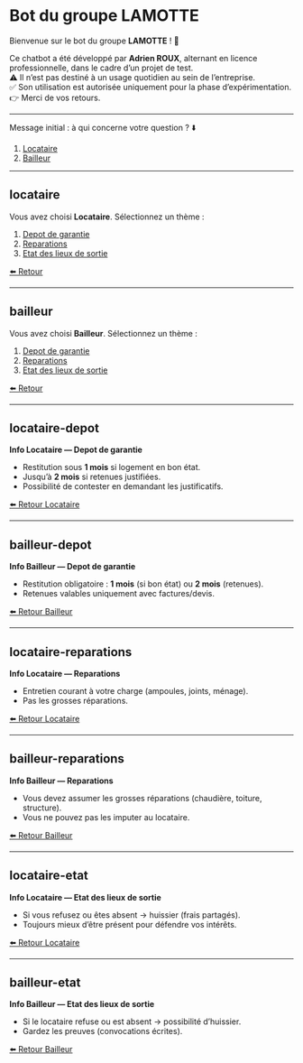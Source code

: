 # Bot du groupe LAMOTTE

Bienvenue sur le bot du groupe **LAMOTTE** ! 🎉  

Ce chatbot a été développé par **Adrien ROUX**, alternant en licence professionnelle, dans le cadre d’un projet de test.  
⚠️ Il n’est pas destiné à un usage quotidien au sein de l’entreprise.  
✅ Son utilisation est autorisée uniquement pour la phase d’expérimentation.  
👉 Merci de vos retours.  

---

Message initial : à qui concerne votre question ? ⬇️

1. [Locataire](#locataire)  
2. [Bailleur](#bailleur)  

---

## locataire
Vous avez choisi **Locataire**. Sélectionnez un thème :  

1. [Depot de garantie](#locataire-depot)  
2. [Reparations](#locataire-reparations)  
3. [Etat des lieux de sortie](#locataire-etat)  

[⬅️ Retour](#bot-du-groupe-lamotte)

---

## bailleur
Vous avez choisi **Bailleur**. Sélectionnez un thème :  

1. [Depot de garantie](#bailleur-depot)  
2. [Reparations](#bailleur-reparations)  
3. [Etat des lieux de sortie](#bailleur-etat)  

[⬅️ Retour](#bot-du-groupe-lamotte)

---

## locataire-depot
**Info Locataire — Depot de garantie**  
- Restitution sous **1 mois** si logement en bon état.  
- Jusqu’à **2 mois** si retenues justifiées.  
- Possibilité de contester en demandant les justificatifs.  

[⬅️ Retour Locataire](#locataire)

---

## bailleur-depot
**Info Bailleur — Depot de garantie**  
- Restitution obligatoire : **1 mois** (si bon état) ou **2 mois** (retenues).  
- Retenues valables uniquement avec factures/devis.  

[⬅️ Retour Bailleur](#bailleur)

---

## locataire-reparations
**Info Locataire — Reparations**  
- Entretien courant à votre charge (ampoules, joints, ménage).  
- Pas les grosses réparations.  

[⬅️ Retour Locataire](#locataire)

---

## bailleur-reparations
**Info Bailleur — Reparations**  
- Vous devez assumer les grosses réparations (chaudière, toiture, structure).  
- Vous ne pouvez pas les imputer au locataire.  

[⬅️ Retour Bailleur](#bailleur)

---

## locataire-etat
**Info Locataire — Etat des lieux de sortie**  
- Si vous refusez ou êtes absent → huissier (frais partagés).  
- Toujours mieux d’être présent pour défendre vos intérêts.  

[⬅️ Retour Locataire](#locataire)

---

## bailleur-etat
**Info Bailleur — Etat des lieux de sortie**  
- Si le locataire refuse ou est absent → possibilité d’huissier.  
- Gardez les preuves (convocations écrites).  

[⬅️ Retour Bailleur](#bailleur)
